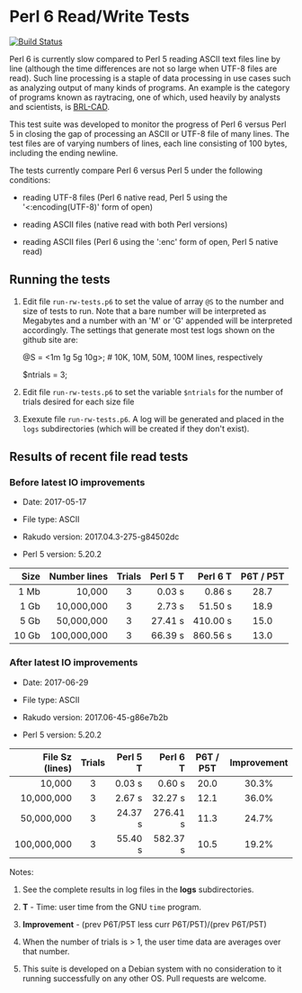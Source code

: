 # Perl 6 Read/Write Tests

[![Build Status](https://travis-ci.org/tbrowder/perl6-read-write-tests.svg?branch=master)](https://travis-ci.org/tbrowder/perl6-read-write-tests)

Perl 6 is currently slow compared to Perl 5 reading ASCII text
files line by line (although the time differences are not so large
when UTF-8 files are read).  Such line processing is a staple of data
processing in use cases such as analyzing output of many kinds of
programs.  An example is the category of programs known as raytracing,
one of which, used heavily by analysts and scientists, is
[BRL-CAD](http://brlcad.org).

This test suite was developed to monitor the progress of Perl 6 versus
Perl 5 in closing the gap of processing an ASCII or UTF-8 file of many lines.
The test files are of varying numbers of lines, each line consisting
of 100 bytes, including the ending newline.

The tests currently compare Perl 6 versus Perl 5 under the following conditions:

+ reading UTF-8 files (Perl 6 native read, Perl 5 using the '<:encoding(UTF-8)' form of open)

+ reading ASCII files (native read with both Perl versions)

+ reading ASCII files (Perl 6 using the ':enc<ascii>' form of open, Perl 5 native read)

## Running the tests

1. Edit file `run-rw-tests.p6` to set the value of array `@S` to the
   number and size of tests to run.  Note that a bare number will be
   interpreted as Megabytes and a number with an 'M' or 'G' appended
   will be interpreted accordingly. The settings that generate most
   test logs shown on the github site are:

     @S = <1m 1g 5g 10g>; # 10K, 10M, 50M, 100M lines, respectively

     $ntrials = 3;

2. Edit file `run-rw-tests.p6` to set the variable `$ntrials` for
   the number of trials desired for each size file

3. Exexute file `run-rw-tests.p6`.  A log will be generated and placed
   in the `logs` subdirectories (which will be created if they don't
   exist).

## Results of recent file read tests

### Before latest IO improvements

+ Date: 2017-05-17

+ File type: ASCII

+ Rakudo version: 2017.04.3-275-g84502dc

+ Perl 5 version: 5.20.2

| Size  | Number lines | Trials | Perl 5 T | Perl 6 T | P6T / P5T |
| ---:  | ---:         | :---:  | ---:     | ---:     | :---:     |
|  1 Mb |       10,000 |    3   |   0.03 s |   0.86 s |  28.7     |
|  1 Gb |   10,000,000 |    3   |   2.73 s |  51.50 s |  18.9     |
|  5 Gb |   50,000,000 |    3   |  27.41 s | 410.00 s |  15.0     |
| 10 Gb |  100,000,000 |    3   |  66.39 s | 860.56 s |  13.0     |

### After latest IO improvements

+ Date: 2017-06-29

+ File type: ASCII

+ Rakudo version: 2017.06-45-g86e7b2b 

+ Perl 5 version: 5.20.2

| File Sz (lines) | Trials | Perl 5 T  | Perl 6 T  | P6T / P5T | Improvement
| ---:            | :---:  | ---:       | ---:       | :---: | :--: |
|          10,000 |    3   |     0.03 s |     0.60 s |  20.0 | 30.3% |
|      10,000,000 |    3   |     2.67 s |    32.27 s |  12.1 | 36.0% |
|      50,000,000 |    3   |    24.37 s |   276.41 s |  11.3 | 24.7% |
|     100,000,000 |    3   |    55.40 s |   582.37 s |  10.5 | 19.2%|

Notes:

1. See the complete results in log files in the **logs** subdirectories.

2. **T** - Time: user time from the GNU `time` program.

3. **Improvement** - (prev P6T/P5T less curr P6T/P5T)/(prev P6T/P5T)

4. When the number of trials is > 1, the user time data are averages over that number.

5. This suite is developed on a Debian system with no consideration to
   it running successfully on any other OS.  Pull requests are
   welcome.
